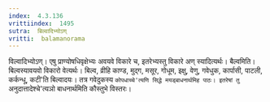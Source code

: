 ```yaml
---
index:  4.3.136
vrittiindex:  1495
sutra:  बिल्वादिभ्योऽण्
vritti:  balamanorama 
---
```


विल्वादिभ्योऽण्। एषु प्राण्योषधिवृक्षेभ्यः अवयवे विकारे च, इतरेभ्यस्तु विकारे अण् स्यादित्यर्थः। बैल्वमिति। बिल्वस्यावयवो विकारो वेत्यर्थः। बिल्व, व्रीहि काण्ड, मुद्ग, मसूर, गोधूम, इक्षु, वेणु, गवेधुक, कार्पासी, पाटली, कर्कन्धू, कटी'ति बिल्वादयः। तत्र गवेदुकस्य `कोपधाच्चे'त्यणि सिद्धे मयड्बाधनार्थमिह पाठः। इतरेषां तु `अनुदात्तादेश्चे'त्यञो बाधनार्थमिति कौस्तुभे विस्तरः।

